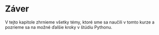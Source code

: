 # Záver

V tejto kapitole zhrnieme všetky témy, ktoré sme sa naučili v tomto kurze a pozrieme sa na možné ďalšie kroky v štúdiu Pythonu.
